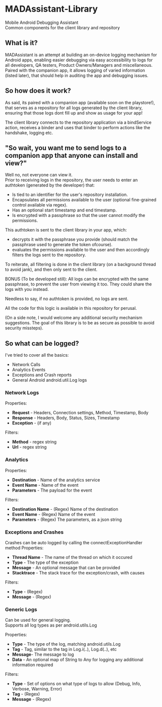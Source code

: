 # MADAssistant-Library
Mobile Android Debugging Assistant  
Common components for the client library and repository



## What is it?
MADAssistant is an attempt at building an on-device logging mechanism for Android apps, enabling easier debugging via easy accessibility to logs for all developers, QA testers, Product Owners/Managers and miscellaneous.
Paired with the companion app, it allows logging of varied information (listed later), that should help in auditing the app and debugging issues.



## So how does it work?
As said, its paired with a companion app (available soon on the playstore!), that serves as a repository for all logs generated by the client library, ensuring that those logs dont fill up and show as usage for your app!

The client library connects to the repository application via a bindService action, receives a binder and uses that binder to perform actions like the handshake, logging etc.


## "So wait, you want me to send logs to a companion app that anyone can install and view?"
Well no, not everyone can view it.  
Prior to receiving logs in the repository, the user needs to enter an authtoken (generated by the developer) that:
- Is tied to an identifier for the user's repository installation.
- Encapsulates all permissions available to the user (optional fine-grained control available via regex).
- Has an optional start timestamp and end timestamp.
- Is encrypted with a passphrase so that the user cannot modify the permissions.  

This authtoken is sent to the client library in your app, which:
- decrypts it with the passphrase you provide (should match the passphrase used to generate the token ofcourse).
- evaluates the permissions available to the user and then accordingly filters the logs sent to the repository.

To reiterate, all filtering is done in the client library (on a background thread to avoid jank), and then only sent to the client.  

BONUS (To be developed still): All logs can be encrypted with the same passphrase, to prevent the user from viewing it too. They could share the logs with you instead.

Needless to say, if no authtoken is provided, no logs are sent.

All the code for this logic is available in this repository for perusal.

(On a side note, I would welcome any additional security mechanism suggestions. The goal of this library is to be as secure as possible to avoid security missteps).


## So what can be logged?
I've tried to cover all the basics:
- Network Calls
- Analytics Events
- Exceptions and Crash reports
- General Android android.util.Log logs


### Network Logs
Properties:
- **Request** - Headers, Connection settings, Method, Timestamp, Body
- **Response** - Headers, Body, Status, Sizes, Timestamp
- **Exception** - (if any)

Filters:
- **Method** - regex string
- **Url** - regex string

### Analytics
Properties:
- **Destination** - Name of the analytics service
- **Event Name** - Name of the event
- **Parameters** - The payload for the event

Filters:
- **Destination Name** - (Regex) Name of the destination
- **Event Name** - (Regex) Name of the event
- **Parameters** - (Regex) The parameters, as a json string

### Exceptions and Crashes
Crashes can be auto logged by calling the connectExceptionHandler method
Properties:
- **Thread Name** - The name of the thread on which it occured
- **Type** - The type of the exception
- **Message** - An optional message that can be provided
- **Stacktrace** - The stack trace for the exception/crash, with causes

Filters:
- **Type** - (Regex) 
- **Message** - (Regex) 

### Generic Logs
Can be used for general logging.  
Supports all log types as per android.utils.Log

Properties:
- **Type** - The type of the log, matching android.utils.Log
- **Tag** - Tag, similar to the tag in Log.i(..), Log.d(..), etc
- **Message**- The message to log
- **Data** - An optional map of String to Any for logging any additional information required

Filters:
- **Type** - Set of options on what type of logs to allow (Debug, Info, Verbose, Warning, Error)
- **Tag** - (Regex)
- **Message** - (Regex)







